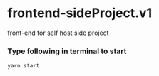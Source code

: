 # frontend-sideProject.v1
front-end for self host side project

### Type following in terminal to start
```
yarn start
```
